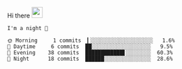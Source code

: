 Hi there <img src="https://media.giphy.com/media/hvRJCLFzcasrR4ia7z/giphy.gif" width="25px">

<!--START_SECTION:productive-box-in-readme-->
```text
I'm a night 🦉

🌞 Morning     1 commits  ▎░░░░░░░░░░░░░░░░░░░░   1.6%
🌆 Daytime     6 commits  ██░░░░░░░░░░░░░░░░░░░   9.5%
🌃 Evening    38 commits  ████████████▋░░░░░░░░  60.3%
🌙 Night      18 commits  ██████░░░░░░░░░░░░░░░  28.6%
```
<!--END_SECTION:productive-box-in-readme-->
